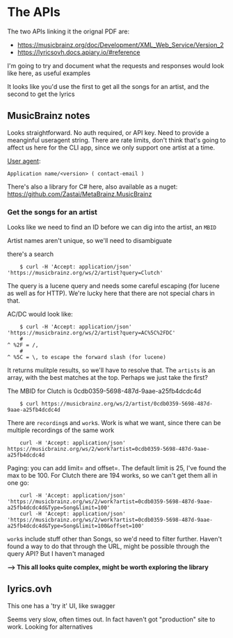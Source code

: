 # The APIs

The two APIs linking it the orignal PDF are:

- https://musicbrainz.org/doc/Development/XML_Web_Service/Version_2
- https://lyricsovh.docs.apiary.io/#reference

I'm going to try and document what the requests and responses would look like here, as useful examples

It looks like you'd use the first to get all the songs for an artist, and the second to get the lyrics

## MusicBrainz notes

Looks straightforward.  No auth required, or API key.  Need to provide a meanginful useragent string. 
There are rate limits, don't think that's going to affect us here for the CLI app, since we only support one artist at a time.

[User agent](https://musicbrainz.org/doc/MusicBrainz_API/Rate_Limiting#Provide_meaningful_User-Agent_strings): 
```
Application name/<version> ( contact-email )
```
There's also a library for C# here, also available as a nuget:
https://github.com/Zastai/MetaBrainz.MusicBrainz



### Get the songs for an artist

Looks like we need to find an ID before we can dig into the artist, an `MBID` 

Artist names aren't unique, so we'll need to disambiguate

there's a search
```
    $ curl -H 'Accept: application/json' 'https://musicbrainz.org/ws/2/artist?query=Clutch'
```

The query is a lucene query and needs some careful escaping (for lucene as well as for HTTP). We're lucky here that there are not special chars in that.

AC/DC would look like:
```
    $ curl -H 'Accept: application/json' 'https://musicbrainz.org/ws/2/artist?query=AC%5C%2FDC'
    #                                                                                    ^ %2F = /,
    #                                                                                 ^ %5C = \, to escape the forward slash (for lucene)
```

It returns mulitple results, so we'll have to resolve that.  The `artists` is an array, with the best matches at the top.  Perhaps we just take the first?

The MBID for Clutch is 0cdb0359-5698-487d-9aae-a25fb4dcdc4d

```
    $ curl https://musicbrainz.org/ws/2/artist/0cdb0359-5698-487d-9aae-a25fb4dcdc4d
```

There are `recording`s and `work`s.  Work is what we want, since there can be multiple recordings of the same work

``` 
    curl -H 'Accept: application/json' https://musicbrainz.org/ws/2/work?artist=0cdb0359-5698-487d-9aae-a25fb4dcdc4d
```

Paging: you can add limit= and offset=.  The default limit is 25, I've found the max to be 100.  For Clutch there are 194 works, so we can't get them all in one go:

```
    curl -H 'Accept: application/json' 'https://musicbrainz.org/ws/2/work?artist=0cdb0359-5698-487d-9aae-a25fb4dcdc4d&Type=Song&limit=100'
    curl -H 'Accept: application/json' 'https://musicbrainz.org/ws/2/work?artist=0cdb0359-5698-487d-9aae-a25fb4dcdc4d&Type=Song&limit=100&offset=100'
```

`work`s include stuff other than Songs, so we'd need to filter further.  Haven't found a way to do that through the URL, might be possible
through the query API?  But I haven't managed

**--> This all looks quite complex, might be worth exploring the library**

## lyrics.ovh 

This one has a 'try it' UI, like swagger

Seems very slow, often times out.  In fact haven't got "production" site to work. Looking for alternatives

